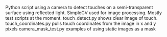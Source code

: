 Python script using a camera to detect touches on a semi-transparent surface using reflected light.
SimpleCV used for image processing.
Mostly test scripts at the moment.
touch_detect.py shows clear image of touch.
touch_coordinates.py pulls touch coordinates from the image in x and y pixels
camera_mask_test.py examples of using static images as a mask
